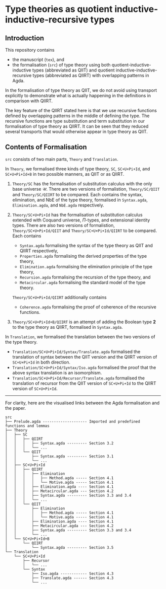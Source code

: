 # Type theories as quotient inductive-inductive-recursive types

## Introduction
This repository contains
* the manuscript (`tex`), and  
* the formalisation (`src`) of type theory using both quotient-inductive-inductive types (abbreviated as QIIT) and quotient inductive-inductive-recursive types (abbreviated as QIIRT) with overlapping patterns in Agda.  

In the formalisation of type theory as QIIT, we do not avoid using transport explicitly to demonstrate what is actually happening in the definitions in comparison with QIIRT.  

The key feature of the QIIRT stated here is that we use recursive functions defined by overlapping patterns in the middle of defining the type. The recursive functions are type substitution and term substitution in our formalisation of type theory as QIIRT. It can be seen that they reduced several transports that would otherwise appear in type theory as QIIT.

## Contents of Formalisation
`src` consists of two main parts, `Theory` and `Translation`.  

In `Theory`, we formalised three kinds of type theory, `SC`, `SC+U+Pi+Id`, and `SC+U+Pi+Id+B` in two possible manners, as QIIT or as QIIRT.  

1.  `Theory/SC` has the formalisation of substitution calculus with the only base universe $\mathcal U$. There are two versions of formalistion, `Theory/SC/QIIT` and `Theory/SC/QIIRT` to be compared. Each contains the syntax, elimination, and NbE of the type theory, formalised in `Syntax.agda`, `Elimination.agda`, and `NbE.agda` respectively.  

2.  `Theory/SC+U+Pi+Id` has the formalisation of substitution calculus extended with Coquand universe, $\Pi$-types, and extensional identity types.  There are also two versions of formalistion, `Theory/SC+U+Pi+Id/QIIT` and `Theory/SC+U+Pi+Id/QIIRT` to be compared. Each contains  
    * `Syntax.agda` formalising the syntax of the type theory as QIIT and QIIRT respectively,  
    * `Properties.agda` formalising the derived properties of the type theory,  
    * `Elimination.agda` formalising the elimination principle of the type theory,  
    * `Recursion.agda` formalising the recursion of the type theory, and  
    * `Metacircular.agda` formalising the standard model of the type theory.  

    `Theory/SC+U+Pi+Id/QIIRT` additionally contains
    * `Coherence.agda` formalising the proof of coherence of the recursive functions.

3. `Theory/SC+U+Pi+Id+B/QIIRT` is an attempt of adding the Boolean type $\mathbf 2$ to the type theory as QIIRT, formalised in `Syntax.agda`.  

In `Translation`, we formalised the translation between the two versions of the type theory.  
* `Translation/SC+U+Pi+Id/Syntax/Translate.agda` formalised the translation of syntax between the QIIT version and the QIIRT version of `SC+U+Pi+Id` in both direction.  
* `Translation/SC+U+Pi+Id/Syntax/Iso.agda` formalised the proof that the above syntax translation is an isomorphism.  
* `Translation/SC+U+Pi+Id/Recursor/Translate.agda` formalised the translation of recursor from the QIIT version of `SC+U+Pi+Id` to the QIIRT version of `SC+U+Pi+Id`.  

---

For clarity, here are the visualised links between the Agda formalisation and the paper.  

    src
    ├── Prelude.agda -------------------- Imported and predefined functions and lemmas
    ├── Theory
    │   ├── SC
    │   │   ├── QIIRT
    │   │   │   ├── Syntax.agda --------- Section 3.2
    │   │   │   └── ...
    │   │   └── QIIT
    │   │       ├── Syntax.agda --------- Section 3.1
    │   │       └── ...
    │   ├── SC+U+Pi+Id
    │   │   ├── QIIRT
    │   │   │   ├── Elimination
    │   │   │   │   ├── Method.agda ----- Section 4.1
    │   │   │   │   └── Motive.agda ----- Section 4.1
    │   │   │   ├── Elimination.agda ---- Section 4.1
    │   │   │   ├── Metacircular.agda --- Section 4.2
    │   │   │   ├── Syntax.agda --------- Section 3.3 and 3.4
    │   │   │   └── ...
    │   │   └── QIIT
    │   │       ├── Elimination
    │   │       │   ├── Method.agda ----- Section 4.1
    │   │       │   └── Motive.agda ----- Section 4.1
    │   │       ├── Elimination.agda ---- Section 4.1
    │   │       ├── Metacircular.agda --- Section 4.2
    │   │       ├── Syntax.agda --------- Section 3.3 and 3.4
    │   │       └── ...
    │   └── SC+U+Pi+Id+B
    │       └── QIIRT
    │           └── Syntax.agda --------- Section 3.5
    └── Translation
        └── SC+U+Pi+Id
            ├── Recursor
            │   └── ...
            └── Syntax
                ├── Iso.agda ------------ Section 4.3
                ├── Translate.agda ------ Section 4.3
                └── ...





